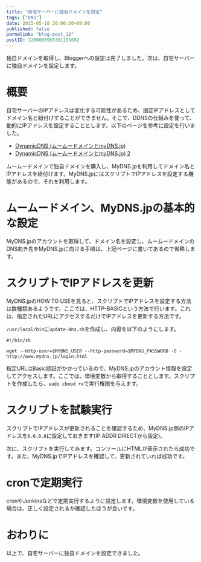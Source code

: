 ```yaml
---
title: "自宅サーバーに独自ドメインを設定"
tags: ["DNS"]
date: 2015-05-18 20:00:00+09:00
published: false
parmalink: "blog-post_18"
postID: 1200080956361151602
---
```


独自ドメインを取得し、Bloggerへの設定は完了しました。次は、自宅サーバーに独自ドメインを設定します。

<!-- more -->

# 概要

自宅サーバーのIPアドレスは変化する可能性があるため、固定IPアドレスとしてドメイン名と紐付けすることができません。そこで、DDNSの仕組みを使って、動的にIPアドレスを設定することとします。以下のページを参考に設定を行いました。

* [DynamicDNS (ムームードメインとmyDNS.jp)](http://gomocool.net/gomokulog/?p=10)
* [DynamicDNS (ムームードメインとmyDNS.jp) 2](http://gomocool.net/gomokulog/?p=24)

ムームードメインで独自ドメインを購入し、MyDNS.jpを利用してドメイン名とIPアドレスを紐付けます。MyDNS.jpにはスクリプトでIPアドレスを設定する機能があるので、それを利用します。

# ムームードメイン、MyDNS.jpの基本的な設定

MyDNS.jpのアカウントを取得して、ドメイン名を設定し、ムームードメインのDNS向き先をMyDNS.jpに向ける手順は、上記ページに書いてあるので省略します。

# スクリプトでIPアドレスを更新

MyDNS.jpのHOW TO USEを見ると、スクリプトでIPアドレスを設定する方法は数種類あるようです。ここでは、HTTP-BASICという方法で行います。これは、指定されたURLにアクセスするだけでIPアドレスを更新する方法です。

`/usr/local/bin`に`update-dns.sh`を作成し、内容を以下のようにします。

```
#!/bin/sh

wget --http-user=$MYDNS_USER --http-password=$MYDNS_PASSWORD -O - http://www.mydns.jp/login.html
```

指定URLはBasic認証がかかっているので、MyDNS.jpのアカウント情報を設定してアクセスします。ここでは、環境変数から取得することとします。スクリプトを作成したら、`sudo chmod +x`で実行権限を与えます。

# スクリプトを試験実行

スクリプトでIPアドレスが更新されることを確認するため、MyDNS.jp側のIPアドレスを`0.0.0.0`に設定しておきます(IP ADDR DIRECTから設定)。

次に、スクリプトを実行してみます。コンソールにHTMLが表示されたら成功です。また、MyDNS.jpでIPアドレスを確認して、更新されていれば成功です。

# cronで定期実行

cronやJenkinsなどで定期実行するように設定します。環境変数を使用している場合は、正しく設定されるか確認したほうが良いです。

# おわりに

以上で、自宅サーバーに独自ドメインを設定できました。
